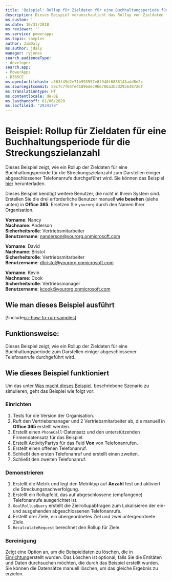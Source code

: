 ```yaml
---
title: 'Beispiel: Rollup für Zieldaten für eine Buchhaltungsperiode für die Streckungszielanzahl (Common Data Service) | Microsoft-Dokumentation'
description: Dieses Beispiel veranschaulicht das Rollup von Zieldaten für eine Buchhaltungsperiode für die Streckungszielanzahl.
ms.custom: ''
ms.date: 10/31/2018
ms.reviewer: ''
ms.service: powerapps
ms.topic: samples
author: JimDaly
ms.author: jdaly
manager: ryjones
search.audienceType:
- developer
search.app:
- PowerApps
- D365CE
ms.openlocfilehash: a363f45d2e71b993557e8f940f6888143add8e2c
ms.sourcegitcommit: 5ec7c7f04fe41896dec966706a3b3d295648726f
ms.translationtype: HT
ms.contentlocale: de-DE
ms.lasthandoff: 01/06/2020
ms.locfileid: "2934178"
---
```

# <a name="sample-rollup-goal-data-for-a-fiscal-period-against-the-stretch-target-count"></a>Beispiel: Rollup für Zieldaten für eine Buchhaltungsperiode für die Streckungszielanzahl

<!-- https://docs.microsoft.com/dynamics365/customer-engagement/developer/sample-rollup-goal-data-fiscal-period-stretch-target-count -->

Dieses Beispiel zeigt, wie ein Rollup der Zieldaten für eine Buchhaltungsperiode für die Streckungszielanzahl zum Darstellen einiger abgeschlossener Telefonanrufe durchgeführt wird. Sie können das Beispiel [hier](https://github.com/Microsoft/PowerApps-Samples/tree/master/cds/orgsvc/C%23/GoalDataForFiscalYear) herunterladen.

Dieses Beispiel benötigt weitere Benutzer, die nicht in Ihrem System sind. Erstellen Sie die drei erforderliche Benutzer manuell **wie besehen** (siehe unten) in **Office 365**. Ersetzen Sie `yourorg` durch den Namen Ihrer Organisation.

**Vorname**: Nancy<br/>
**Nachname**: Anderson<br/>
**Sicherheitsrolle**: Vertriebsmitarbeiter<br/>
**Benutzername**: nanderson@yourorg.onmicrosoft.com<br/>

**Vorname**: David<br/>
**Nachname**: Bristol<br/>
**Sicherheitsrolle**: Vertriebsmitarbeiter<br/>
**Benutzername**: dbristol@yourorg.onmicrosoft.com<br/>

**Vorname**: Kevin<br/>
**Nachname**: Cook<br/>
**Sicherheitsrolle**: Vertriebsmanager<br/>
**Benutzername**: kcook@yourorg.onmicrosoft.com<br/>

## <a name="how-to-run-this-sample"></a>Wie man dieses Beispiel ausführt

[!include[cc-how-to-run-samples](../../includes/cc-how-to-run-samples.md)]

## <a name="what-this-sample-does"></a>Funktionsweise:

Dieses Beispiel zeigt, wie ein Rollup der Zieldaten für eine Buchhaltungsperiode zum Darstellen einiger abgeschlossener Telefonanrufe durchgeführt wird.

## <a name="how-this-sample-works"></a>Wie dieses Beispiel funktioniert

Um das unter [Was macht dieses Beispiel](#what-this-sample-does), beschriebene Szenario zu simulieren, geht das Beispiel wie folgt vor:

### <a name="setup"></a>Einrichten

1. Tests für die Version der Organisation.
2. Ruft den Vertriebsmanager und 2 Vertriebsmitarbeiter ab, die manuell in **Office 365** erstellt werden.
3. Erstellt einen `PhoneCall`-Datensatz und den unterstützenden Firmendatensatz für das Beispiel.
4. Erstellt ActivityPartys für das Feld **Von** von Telefonanrufen.
5. Erstellt einen offenen Telefonanruf.
6. Schließt den ersten Telefonanruf und erstellt einen zweiten.
7. Schließt den zweiten Telefonanruf.

### <a name="demonstrate"></a>Demonstrieren

1. Erstellt die Metrik und legt den Metriktyp auf **Anzahl** fest und aktiviert die Streckungsnachverfolgung.
2. Erstellt ein Rollupfeld, das auf abgeschlossene (empfangene) Telefonanrufe ausgerichtet ist.
3. `GoalRollupQuery` erstellt die Zielrollupabfragen zum Lokalisieren der ein- und ausgehenden abgeschlossenen Telefonanrufe. 
4. Erstellt drei Ziele, ein übergeordnetes Ziel und zwei untergeordnete Ziele.
5. `RecalculateRequest` berechnet den Rollup für Ziele. 

### <a name="clean-up"></a>Bereinigung

Zeigt eine Option an, um die Beispieldaten zu löschen, die in [Einrichtung](#setup)erstellt wurden. Das Löschen ist optional, falls Sie die Entitäten und Daten durchsuchen möchten, die durch das Beispiel erstellt wurden. Sie können die Datensätze manuell löschen, um das gleiche Ergebnis zu erzielen.
